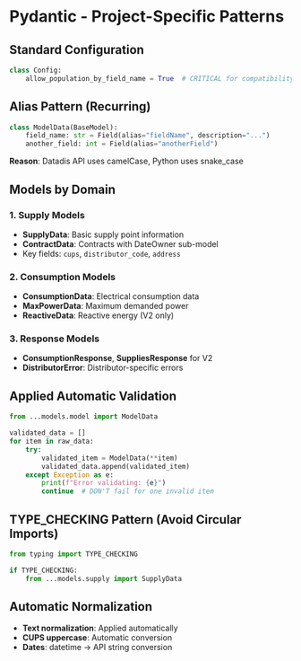 # Pydantic - Project-Specific Patterns

## Standard Configuration
```python
class Config:
    allow_population_by_field_name = True  # CRITICAL for compatibility
```

## Alias Pattern (Recurring)
```python
class ModelData(BaseModel):
    field_name: str = Field(alias="fieldName", description="...")
    another_field: int = Field(alias="anotherField")
```
**Reason**: Datadis API uses camelCase, Python uses snake_case

## Models by Domain

### 1. Supply Models
- **SupplyData**: Basic supply point information
- **ContractData**: Contracts with DateOwner sub-model
- Key fields: `cups`, `distributor_code`, `address`

### 2. Consumption Models
- **ConsumptionData**: Electrical consumption data
- **MaxPowerData**: Maximum demanded power
- **ReactiveData**: Reactive energy (V2 only)

### 3. Response Models
- **ConsumptionResponse**, **SuppliesResponse** for V2
- **DistributorError**: Distributor-specific errors

## Applied Automatic Validation
```python
from ...models.model import ModelData

validated_data = []
for item in raw_data:
    try:
        validated_item = ModelData(**item)
        validated_data.append(validated_item)
    except Exception as e:
        print(f"Error validating: {e}")
        continue  # DON'T fail for one invalid item
```

## TYPE_CHECKING Pattern (Avoid Circular Imports)
```python
from typing import TYPE_CHECKING

if TYPE_CHECKING:
    from ...models.supply import SupplyData
```

## Automatic Normalization
- **Text normalization**: Applied automatically
- **CUPS uppercase**: Automatic conversion
- **Dates**: datetime → API string conversion
